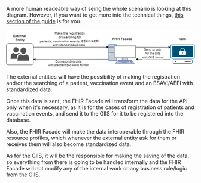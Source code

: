 A more human readeable way of seing the whole scenario is looking at this diagram. 
However, if you want to get more into the technical things, [this section of the guide](transaction.html) is for you.

<div align="center">

![Workflow](../images/workflow.png)

</div>

The external entities will have the possibility of making the registration and/or the searching of a patient, vaccination event and an ESAVI/AEFI with standardized data. 

Once this data is sent, the FHIR Facade will transform the data for the API only when it's necessary, as it is for the cases of registration of patients and vaccination events, and send it to the GIIS for it to be registered into the database. 

Also, the FHIR Facade will make the data interoperable through the FHIR resource profiles, which whenever the external entity ask for them or receives them will also become standardized data. 

As for the GIIS, it will be the responsible for making the saving of the data, so everything from there is going to be handled internally and the FHIR Facade will not modify any of the internal work or any business rule/logic from the GIIS. 